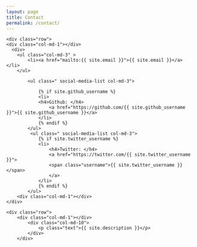 ```yaml
---
layout: page
title: Contact
permalink: /contact/
---
```

  <div class="wrapper">

    <div class="row">
    <div class="col-md-1"></div>
      <div>
        <ul class="col-md-3" >
            <li><a href="mailto:{{ site.email }}">{{ site.email }}</a></li>
        </ul>
     
            <ul class=" social-media-list col-md-3">

                {% if site.github_username %}
                <li>
                <h4>Github: </h4>
                    <a href="https://github.com/{{ site.github_username }}">{{ site.github_username }}</a>
                </li>
                {% endif %}
            </ul>
             <ul class=" social-media-list col-md-3">
                {% if site.twitter_username %}
                <li>
                    <h4>Twitter: </h4>
                    <a href="https://twitter.com/{{ site.twitter_username }}">
                    <span class="username">{{ site.twitter_username }}</span>
                    </a>
                </li>
                {% endif %}
            </ul>
        <div class="col-md-1"></div>
    </div>
        
    <div class="row">
        <div class="col-md-1"></div>
            <div class="col-md-10">
                <p class="text">{{ site.description }}</p>
            </div>
        </div>
  </div>